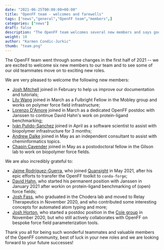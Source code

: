 ```yaml
---
date: "2021-06-25T00:00:00+00:00"
title: "OpenFF team - welcomes and farewells"
tags: ["news","general","OpenFF team","members",]
categories: ["news"]
draft: false
description: "The OpenFF team welcomes several new members and says goodbye to a few old ones."
weight: 10
author: "Karmen Condic-Jurkic"
thumb: "team.png"
---
```


The OpenFF team went through some changes in the first half of 2021 -- we are excited to welcome six new members to our team and to see some of our old teammates move on to exciting new roles.

We are very pleased to welcome the following new members:

 * [Josh Mitchell](http://linkedin.com/in/yoshanuikabundi) joined in February to help us improve our documentation and tutorials;
 * [Lily Wang](http://linkedin.com/in/lilyminium) joined in March as a Fulbright Fellow in the Mobley group and works on polymer force field infrastructure;
 * [Lorenzo D'Amore](http://linkedin.com/in/ldamore) joined in March as a dedicated OpenFF postdoc with Janssen to continue David Hahn's work on protein-ligand benchmarking;
 * [Iván Pulido-Sanchez](http://github.com/ijpulidos) joined in April as a software scientist to assist with biopolymer infrastructure for 3 months;
 * [Andrew Dalke](https://www.linkedin.com/in/dalke) joined in May as an independent consultant to assist with cheminformatics topics.
 * [Chapin Cavender](https://www.linkedin.com/in/chapin-cavender) joined in May as a postodoctoral fellow in the Gilson lab to work on biopolymer force fields.

We are also incredibly grateful to:

* [Jaime Rodríguez-Guerra](http://linkedin.com/in/jaimergp), who joined [Quansight](https://www.quansight.com/) in May 2021, after his epic efforts to transfer the OpenFF toolkit to `conda-forge`;
* [David Hahn](http://linkedin.com/in/davidfriedrichhahn), who started his permanent position with Janssen in January 2021 after workin on protein-ligand benchmarking of (open) force fields;
* [Josh Fass](http://linkedin.com/in/joshuafass), who graduated in the Chodera lab and moved to Relay Therapeutics in November 2020, and who contributed some interesting concepts for automated atom typing and more;
* [Josh Horton](http://linkedin.com/in/josh-horton-685a02105), who started a postdoc position in the [Cole group](https://blogs.ncl.ac.uk/danielcole/) in November 2020, but who still actively collaborates with OpenFF on bespoke force field parameterization tools.  

Thank you all for being such wonderful teammates and valuable members of the OpenFF community, best of luck in your new roles and we are looking forward to your future successes!
